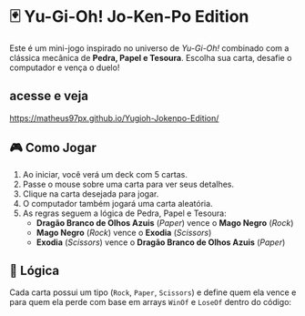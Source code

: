 # 🃏 Yu-Gi-Oh! Jo-Ken-Po Edition

Este é um mini-jogo inspirado no universo de *Yu-Gi-Oh!* combinado com a clássica mecânica de **Pedra, Papel e Tesoura**. Escolha sua carta, desafie o computador e vença o duelo!

## acesse e veja 
https://matheus97px.github.io/Yugioh-Jokenpo-Edition/


## 🎮 Como Jogar

1. Ao iniciar, você verá um deck com 5 cartas.
2. Passe o mouse sobre uma carta para ver seus detalhes.
3. Clique na carta desejada para jogar.
4. O computador também jogará uma carta aleatória.
5. As regras seguem a lógica de Pedra, Papel e Tesoura:
   - **Dragão Branco de Olhos Azuis** (*Paper*) vence o **Mago Negro** (*Rock*)
   - **Mago Negro** (*Rock*) vence o **Exodia** (*Scissors*)
   - **Exodia** (*Scissors*) vence o **Dragão Branco de Olhos Azuis** (*Paper*)

## 🧠 Lógica

Cada carta possui um tipo (`Rock`, `Paper`, `Scissors`) e define quem ela vence e para quem ela perde com base em arrays `WinOf` e `LoseOf` dentro do código:


